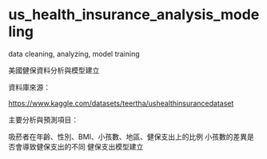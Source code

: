 # us_health_insurance_analysis_modeling
data cleaning, analyzing, model training


美國健保資料分析與模型建立

資料庫來源：

https://www.kaggle.com/datasets/teertha/ushealthinsurancedataset

主要分析與預測項目：

吸菸者在年齡、性別、BMI、小孩數、地區、健保支出上的比例
小孩數的差異是否會導致健保支出的不同
健保支出模型建立
